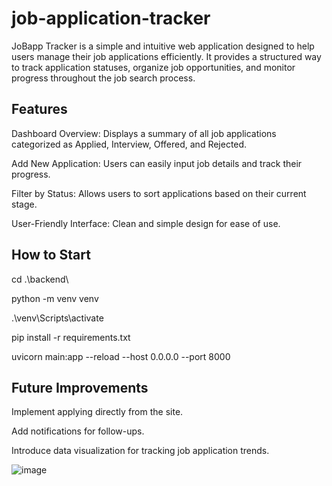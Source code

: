 # job-application-tracker

JoBapp Tracker is a simple and intuitive web application designed to help users manage their job applications efficiently. It provides a structured way to track application statuses, organize job opportunities, and monitor progress throughout the job search process.

## Features

Dashboard Overview: Displays a summary of all job applications categorized as Applied, Interview, Offered, and Rejected.

Add New Application: Users can easily input job details and track their progress.

Filter by Status: Allows users to sort applications based on their current stage.

User-Friendly Interface: Clean and simple design for ease of use.

## How to Start

cd .\backend\

python -m venv venv

.\venv\Scripts\activate

pip install -r requirements.txt

uvicorn main:app --reload --host 0.0.0.0 --port 8000

## Future Improvements

Implement applying directly from the site.

Add notifications for follow-ups.

Introduce data visualization for tracking job application trends.

![image](https://github.com/user-attachments/assets/6f2c7672-8730-4799-8b6a-9805e698e528)
